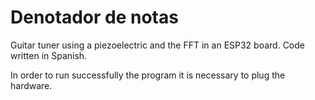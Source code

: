 # Denotador de notas
Guitar tuner using a piezoelectric and the FFT in an ESP32 board. Code written in Spanish.

In order to run successfully the program it is necessary to plug the hardware.
